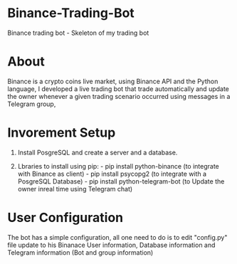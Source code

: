 # Binance-Trading-Bot 
Binance trading bot - Skeleton of my trading bot 

# About
Binance is a crypto coins live market, using Binance API 
and the Python language, I developed a live trading bot that trade automatically 
and update the owner whenever a given trading scenario occurred using 
messages in a Telegram group,

# Invorement Setup
1. Install PosgreSQL and create a server and a database.

2. Lbraries to install using pip:
       - pip install python-binance (to integrate with Binance as client)
       - pip install psycopg2 (to integrate with a PosgreSQL Database)
       - pip install python-telegram-bot (to Update the owner inreal time using Telegram chat)
  

# User Configuration
The bot has a simple configuration, all one need to do is to edit "config.py" file update to his Binanace User information, Database information and Telegram information (Bot and group information)
